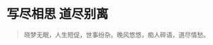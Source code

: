 # 写尽相思 道尽别离

> 晓梦无眠，人生短促，世事纷杂。晚风悠悠，痴人碎语，道尽情愁。

### 神樱大祓·花散里

<HeroDisplay
  :content="[
    '与君相别离，不知何日是归期，我如朝露转瞬晞。',
    '花散终有期，万代神樱立如昔，旧人归故里。',
    ]"
/>

### 相见欢·林花谢了春红

<PoetryDisplay 
  title="相见欢·林花谢了春红"
  author="李煜"
  dynasty="五代"
  main="春恨亡国，长恨东流"
  :content="[
    '林花谢了春红，太匆匆。无奈朝来寒雨晚来风。',
    '胭脂泪，相留醉，几时重。自是人生长恨水长东。',
  ]"
  :notes="[
    '姹紫嫣红的花儿转眼已经凋谢，春光未免太匆忙。也是无可奈何啊，花儿怎么能经得起那凄风寒雨昼夜摧残呢？',
    '着雨的林花娇艳欲滴好似那美人的胭脂泪。花儿和怜花人相互留恋，什么时候才能再重逢呢？人生令人遗憾的事情太多，就像那东逝的江水，不休不止，永无尽头。',
  ]"
/>

### 相见欢·无言独上西楼

<PoetryDisplay 
  title="相见欢·无言独上西楼"
  author="李煜"
  dynasty="五代"
  main="独上西楼，寂寞锁秋"
  :content="[
    '无言独上西楼，月如钩。寂寞梧桐深院锁清秋。',
    '剪不断，理还乱，是离愁。别是一般滋味在心头。',
  ]"
  :notes="[
    '默默无言，独自一人登上西楼，仰视天空，残月如钩。梧桐树寂寞地孤立院中，幽深的庭院被笼罩在清冷凄凉的秋色之中。',
    '那剪也剪不断，理也理不清，让人心乱如麻的，正是亡国之愁。这样的离异思念之愁，而今在心头上却又是另一般不同的滋味。',
  ]"
/>

### 一剪梅·雨打梨花深闭门

<PoetryDisplay
  :title="'一剪梅·雨打梨花深闭门'"
  :author="'唐寅'"
  :dynasty="'明代'"
  :main="'情深不寿，相思成疾'"
  :content="[
    '雨打梨花深闭门，孤负青春，虚负青春。赏心乐事共谁论？花下销魂，月下销魂。',
    '愁聚眉峰尽日颦，千点啼痕，万点啼痕。晓看天色暮看云，行也思君，坐也思君。',
  ]"
  :notes="[
    '深闭房门隔窗只听雨打梨花的声音，就这样辜负了青春年华，虚度了青春年华。纵然有欢畅愉悦的心情又能跟谁共享？花下也黯然神伤，月下也黯然神伤。',
    '相思生愁整日都皱着眉，脸上留下千点泪痕，万点泪痕。从早晨到晚上一直在看着天色云霞，走路时想念你啊，坐着时也是想念你！',
  ]"
/>

### 一剪梅·红藕香残玉簟秋

<PoetryDisplay
  title="一剪梅·红藕香残玉簟秋"
  author="李清照"
  dynasty="宋代"
  main="相思刻骨，孤独难捱"
  :content="[
    '红藕香残玉簟秋。轻解罗裳，独上兰舟。云中谁寄锦书来？雁字回时，月满西楼。',
    '花自飘零水自流。一种相思，两处闲愁。此情无计可消除，才下眉头，却上心头。',
  ]"
  :notes="[
    '粉色的荷花已经凋谢，幽香也已消散，光滑如玉的竹席带着秋的凉意。解开绫罗裙，换着便装，独自登上小船。仰头凝望远天，那白云舒卷处，谁会将锦书寄来？雁群飞回来时，月光已经洒满了西楼。',
    '落花独自飘零，水独自流淌。彼此都在思念对方，可又不能互相倾诉，只好各在一方独自愁闷着。这相思的愁苦实在无法排遣，刚从微蹙的眉间消失，又隐隐缠绕上了心头。',
  ]"
/>

### 玉楼春·春恨

<PoetryDisplay
  title="玉楼春·春恨"
  author="晏殊"
  dynasty="宋代"
  main="相思无尽，离恨绵绵"
  :content="[
    '绿杨芳草长亭路。年少抛人容易去。楼头残梦五更钟，花底离愁三月雨。（离愁：离情）',
    '无情不似多情苦。一寸还成千万缕。天涯地角有穷时，只有相思无尽处。',
  ]"
  :notes="[
    '在杨柳依依、芳草萋萋的长亭古道上，年少的人总是能轻易的抛弃送别之人登程远去。楼头传来的五更钟声惊醒了离人残梦，花底飘洒的三月春雨增添了心中的愁思。',
    '无情人哪里懂得多情的人的苦恼，一寸相思愁绪竟化作了万缕千丝。天涯地角再远也有穷尽终了那一天，只有那相思是没有尽头，永不停止。',
  ]"
/>

### 江陵愁望寄子安

<PoetryDisplay
  title="江陵愁望寄子安"
  author="鱼玄机"
  dynasty="唐代"
  main="相思无尽，望断江陵"
  :content="[
    '枫叶千枝复万枝，江桥掩映暮帆迟。',
    '忆君心似西江水，日夜东流无歇时。',
  ]"
  :notes="[
    '深秋枫树千枝万枝，江桥掩映枫林之中。日已垂暮，仍不见等候之人乘船归来。',
    '思念你的心情就像那西江流水，日日夜夜向东流去，不曾停歇。',
  ]"
/>

### 十二月过尧民歌·别情

<PoetryDisplay
  title="十二月过尧民歌·别情"
  author="王实甫"
  dynasty="元代"
  main="新痕压旧，愁上加愁"
  :content="[
    '自别后遥山隐隐，更那堪远水粼粼。见杨柳飞绵滚滚，对桃花醉脸醺醺。透内阁香风阵阵，掩重门暮雨纷纷。',
    '怕黄昏忽地又黄昏，不销魂怎地不销魂。新啼痕压旧啼痕，断肠人忆断肠人。今春香肌瘦几分？缕带宽三寸。',
  ]"
  :notes="[
    '自从和你分别后，望不尽远山层叠隐约迷濛，更难忍受清粼粼的江水奔流不回，看见柳絮纷飞绵涛滚滚，对着璀璨桃花痴醉得脸生红晕。闺房里透出香风一阵阵，重门深掩到黄昏，听雨声点点滴滴敲打房门。',
    '怕黄昏到来，黄昏偏偏匆匆来临，不想失魂落魄又叫人怎能不失魂伤心？旧的泪痕还未干透，又添了新的泪痕，断肠人常挂记着断肠人。要知道今年春天，我的身体瘦了多少，看衣带都宽出了三寸。',
  ]"
/>

### 赠邻女

<PoetryDisplay
  title="赠邻女"
  author="鱼玄机"
  dynasty="唐代"
  main="痴情错付，悔断愁肠"
  :content="[
    '羞日遮罗袖，愁春懒起妆。',
    '易求无价宝，难得有心郎。',
    '枕上潜垂泪，花间暗断肠。',
    '自能窥宋玉，何必恨王昌？',
  ]"
  :notes="[
    '白天总是用衣袖遮住脸，春日里更添惆怅，连起来装扮都不愿意。',
    '无价之宝容易求得，而有情的郎君实在难以找到。',
    '无论是睡觉时，还是赏花时，都会暗暗垂泪，痛断肝肠。',
    '既然已有了这样的才貌，宋玉这样的才子也可以求得的，又何必去遗憾王昌这样的才子？',
  ]"
/>

### 竹枝词·山桃红花满上头

<PoetryDisplay
  title="竹枝词·山桃红花满上头"
  author="刘禹锡"
  dynasty="唐代"
  main="郎心易变，侬愁如水"
  :content="[
    '山桃红花满上头，蜀江春水拍山流。',
    '花红易衰似郎意，水流无限似侬愁。',
  ]"
  :notes="[
    '春天，鲜红的野桃花开满山头，蜀江的江水拍打着山崖向东流去。',
    '容易凋零的桃花就像郎君的情意，这源源不断的江水就像我无限的忧愁。',
  ]"
/>

### 相思怨

<PoetryDisplay
  title="相思怨"
  author="刘治"
  dynasty="唐代"
  main="海水有涯，相思无畔"
  :content="[
    '人道海水深，不抵相思半。',
    '海水尚有涯，相思渺无畔。',
    '携琴上高楼，楼虚月华满。',
    '弹著相思曲，弦肠一时断。',
  ]"
  :notes="[
    '人们说海水最深，我说海深度不及我思念的一半。',
    '海水的广袤尚有边际，相思则是无边无际。',
    '携琴登上高楼，已是人去楼空，只有一片月光。',
    '弹奏一首相思曲，让相思肠愁随着弦一起断了。',
  ]"
/>

### 鹧鸪天·醉拍春衫惜旧香

<PoetryDisplay
  title="鹧鸪天·醉拍春衫惜旧香"
  author="晏几道"
  dynasty="宋代"
  main="旧香犹在，人隔天涯"
  :content="[
    '醉拍春衫惜旧香。天将离恨恼疏狂。年年陌上生秋草，日日楼中到夕阳。',
    '云渺渺，水茫茫。征人归路许多长。相思本是无凭语，莫向花笺费泪行。',
  ]"
  :notes="[
    '借着醉意拍春衫，回想着，旧日春衫上的香。天将离愁与别恨，折磨我这疏狂人。路上年年生秋草，楼中日日进夕阳。',
    '登楼望；云渺渺，水茫茫。征人归路在哪方。相思话语无诉处，又何必，写在信纸上，费了泪千行。',
  ]"
/>

### 鹧鸪天·重过阊门万事非

<PoetryDisplay
  title="鹧鸪天·醉拍春衫惜旧香"
  author="贺铸"
  dynasty="宋代"
  main="物是人非，悼亡之痛"
  :content="[
    '重过阊门万事非。同来何事不同归。梧桐半死清霜后，头白鸳鸯失伴飞。',
    '原上草，露初晞。旧栖新垅两依依。空床卧听南窗雨，谁复挑灯夜补衣。',
  ]"
  :notes="[
    '再次来到苏州，只觉得物是人非。曾与我同来的妻子为什么不能与我同归呢？自己如同霜打的梧桐半死半生，又像失伴的鸳鸯，孤独倦飞。',
    '原野里绿草嫩叶上的露珠刚刚被晒干。我流连于旧日同住的居室，又徘徊于垄上的新坟。躺在空荡荡的床上，听着窗外的凄风苦雨，从今以后还有谁替我在深夜挑灯缝补衣衫呢？',
  ]"
/>

### 离思五首·其四

<PoetryDisplay
  title="离思五首·其四"
  author="元稹"
  dynasty="唐代"
  main="曾经沧海，除却巫山"
  :content="[
    '曾经沧海难为水，除却巫山不是云。',
    '取次花丛懒回顾，半缘修道半缘君。',
  ]"
  :notes="[
    '经历过波澜壮阔的大海，别处的水再也不值得一观。陶醉过巫山的云雨的梦幻，别处的风景就不称之为云雨了。',
    '即使身处万花丛中，我也懒得回头顾盼；这缘由，一半是因为修道人的清心寡欲，一半是因为曾经拥有过的你。',
  ]"
/>

<style scoped>
    h3{
     opacity: 0;
    }
</style>
